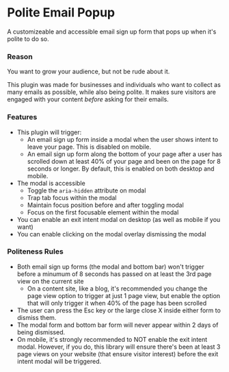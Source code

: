 # Polite Email Popup

A customizeable and accessible email sign up form that pops up when it's polite to do so.

### Reason

You want to grow your audience, but not be rude about it.

This plugin was made for businesses and individuals who want to collect as many emails as possible, while also being polite. It makes sure visitors are engaged with your content *before* asking for their emails.

### Features

* This plugin will trigger:
  * An email sign up form inside a modal when the user shows intent to leave your page. This is disabled on mobile.
  * An email sign up form along the bottom of your page after a user has scrolled down at least 40% of your page and been on the page for 8 seconds or longer. By default, this is enabled on both desktop and mobile.
* The modal is accessible
  * Toggle the `aria-hidden` attribute on modal
  * Trap tab focus within the modal
  * Maintain focus position before and after toggling modal
  * Focus on the first focusable element within the modal
* You can enable an exit intent modal on desktop (as well as mobile if you want)
* You can enable clicking on the modal overlay dismissing the modal

### Politeness Rules

* Both email sign up forms (the modal and bottom bar) won't trigger before a minumum of 8 seconds has passed on at least the 3rd page view on the current site
  * On a content site, like a blog, it's recommended you change the page view option to trigger at just 1 page view, but enable the option that will only trigger it when 40% of the page has been scrolled
* The user can press the Esc key or the large close X inside either form to dismiss them. 
* The modal form and bottom bar form will never appear within 2 days of being dismissed.
* On mobile, it's strongly recommended to NOT enable the exit intent modal. However, if you do, this library will ensure there's been at least 3 page views on your website (that ensure visitor interest) before the exit intent modal will be triggered.





